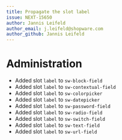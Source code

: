 ```yaml
---
title: Propagate the slot label
issue: NEXT-15650
author: Jannis Leifeld
author_email: j.leifeld@shopware.com 
author_github: Jannis Leifeld
---
```

# Administration
* Added slot `label` to `sw-block-field`
* Added slot `label` to `sw-contextual-field`
* Added slot `label` to `sw-colorpicker`
* Added slot `label` to `sw-datepicker`
* Added slot `label` to `sw-password-field`
* Added slot `label` to `sw-radio-field`
* Added slot `label` to `sw-switch-field`
* Added slot `label` to `sw-text-field`
* Added slot `label` to `sw-url-field`
